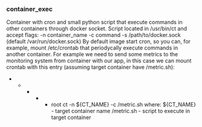 ### container_exec
Container with cron and small python script that execute commands in other containers through docker socket.
Script located in /usr/bin/ct and accept flags:
  -n container_name
  -c command
  -s /path/to/docker.sock (default /var/run/docker.sock)
By default image start cron, so you can, for example, mount /etc/crontab that periodycally execute commands in another container.
For example we need to send some metrics to the monitoring system from container with our app, in this case we can mount crontab with this entry (assuming target container have /metric.sh):
* * * * * root   ct -n ${CT_NAME} -c /metric.sh
where:
  ${CT_NAME} - target container name
  /metric.sh - script to execute in target container

